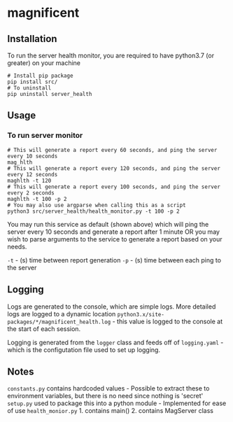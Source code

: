 # magnificent

## Installation

To run the server health monitor, you are required to have python3.7 (or greater) on your machine

```
# Install pip package
pip install src/
# To uninstall
pip uninstall server_health
```
## Usage

### To run server monitor

```
# This will generate a report every 60 seconds, and ping the server every 10 seconds
mag_hlth
# This will generate a report every 120 seconds, and ping the server every 12 seconds
maghlth -t 120
# This will generate a report every 100 seconds, and ping the server every 2 seconds
maghlth -t 100 -p 2
# You may also use argparse when calling this as a script
python3 src/server_health/health_monitor.py -t 100 -p 2
```

You may run this service as default (shown above) which will ping the server every 10 seconds and generate a report after 1 minute OR you may wish to parse arguments to the service to generate a report based on your needs.

`-t` - (s) time between report generation
`-p` - (s) time between each ping to the server 

## Logging
Logs are generated to the console, which are simple logs. More detailed logs are logged to a dynamic location `python3.x/site-packages/*/magnificent_health.log` - this value is logged to the console at the start of each session.

Logging is generated from the `logger` class and feeds off of `logging.yaml` - which is the configutation file used to set up logging.


## Notes

`constants.py` contains hardcoded values - Possible to extract these to environment variables, but there is no need since nothing is 'secret'
`setup.py` used to package this into a python module - Implemented for ease of use
`health_monior.py` 
    1. contains main()
    2. contains MagServer class
